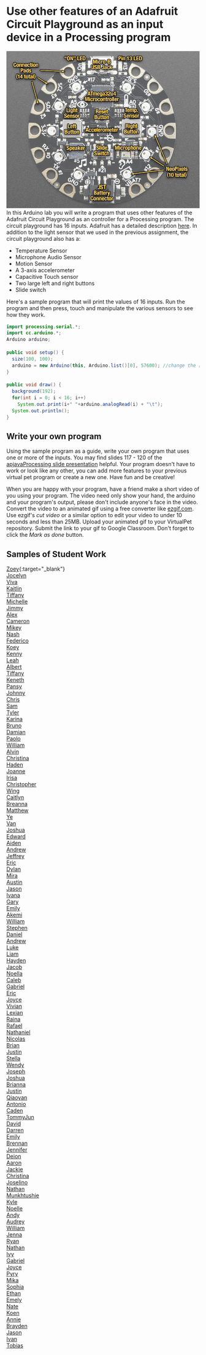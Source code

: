   
Use other features of an Adafruit Circuit Playground as an input device in a Processing program
===============================================================================================
![](CircuitPlaygroundLabeled.jpg)    
In this Arduino lab you will write a program that uses other features of the Adafruit Circuit Playground as an controller for a Processing program. The circuit playground has 16 inputs. Adafruit has a detailed description [here](https://learn.adafruit.com/introducing-circuit-playground/guided-tour). In addition to the light sensor that we used in the previous assignment, the circuit playground also has a:
* Temperature Sensor
* Microphone Audio Sensor
* Motion Sensor
* A 3-axis accelerometer
* Capacitive Touch sensor
* Two large left and right buttons
* Slide switch 

Here's a sample program that will print the values of 16 inputs. Run the program and then press, touch and manipulate the various sensors to see how they work.
```java {.line-numbers}
import processing.serial.*;
import cc.arduino.*;
Arduino arduino;

public void setup() {
  size(100, 100);
  arduino = new Arduino(this, Arduino.list()[0], 57600); //change the [0] to a [1] or [2] etc. if your program doesn't work
}

public void draw() {
  background(192);
  for(int i = 0; i < 16; i++)
    System.out.print(i+" "+arduino.analogRead(i) + "\t");
  System.out.println();
}
```
Write your own program
----------------------
Using the sample program as a guide, write your own program that uses one or more of the inputs. You may find slides 117 - 120 of the [apjavaProcessing slide presentation](https://docs.google.com/presentation/d/1sqbareaFmF9fMcp0XOl3hRO6hAlrU5WIaj4V-Kd3eDI/edit?usp=sharing) helpful. Your program doesn't have to work or look like any other, you can add more features to your previous virtual pet program or create a new one. Have fun and be creative! 

When you are happy with your program, have a friend make a short video of you using your program. The video need only show your hand, the arduino and your program's output, please don't include anyone's face in the video. Convert the video to an animated gif using a free converter like [ezgif.com](https://ezgif.com/). Use ezgif's *cut video* or a similar option to edit your video to under 10 seconds and less than 25MB. Upload your animated gif to your VirtualPet repository. Submit the link to your gif to Google Classroom. Don't forget to click the *Mark as done* button. 

Samples of Student Work
-----------------------
[Zoey](https://github.com/zoeyzhu/VirtualPet/blob/gh-pages/IMG_8459.GIF){:target="_blank"}      
[Jocelyn](https://github.com/jxcelynyu/VirtualPet/blob/gh-pages/IMG_0596.GIF)   
[Viva](https://github.com/vivavoong/VirtualPet/blob/gh-pages/processing_differentinputs.gif)   
[Kaitlin](https://github.com/kaiyenpepper/VirtualPet/blob/gh-pages/ezgif.com-gif-maker%20(2).gif)   
[Tiffany](https://github.com/tiffanyt11/VirtualPet/blob/gh-pages/845f586ee71d4459bf3b82f9efcedebb.gif)   
[Michelle](https://github.com/mitan4/VirtualPet/blob/gh-pages/bird.gif)   
[Jimmy](https://github.com/Jimmy1433223/VirtualPet/blob/gh-pages/ezgif.com-gif-maker.gif)   
[Alex](https://github.com/AlexHackathon/VirtualPet/blob/gh-pages/ezgif.com-gif-maker%20(1).gif)   
[Cameron](https://github.com/CaNguyen1/VirtualPet/blob/gh-pages/IMG_6116.GIF)   
[Mikey](https://github.com/miosullivan/ArduinoController/blob/main/ezgif.com-gif-maker%20(1).gif)   
[Nash](https://github.com/MoonNash/VirtualPet/blob/gh-pages/IMG_2876.GIF)   
[Federico](https://github.com/feaprile/ArduinoController/blob/main/ezgif.com-gif-maker%20(1).gif)   
[Koey](https://github.com/koeychan/VirtualPet/blob/gh-pages/ezgif.com-video-to-gif.gif)   
[Kenny](https://github.com/KennyCh13/VirtualPet/blob/gh-pages/Use%20other%20inputs%20of%20an%20Adafruit%20Circuit%20Playground%20in%20a%20Processing%20program.gif)   
[Leah](https://github.com/Lloyd2202/ArduinoController/blob/main/ezgif.com-gif-maker%20(1).gif)   
[Albert](https://github.com/alshi31/VirtualPet/blob/gh-pages/Albert%20Shi's%20Adafruit%20Circuit%20Playground%20GIF.gif)   
[Tiffany](https://github.com/TILOUIE2/VirtualPet/blob/gh-pages/season_gif.gif)   
[Keneth](https://github.com/KenethL/VirtualPet/blob/gh-pages/Arduino%20Game.gif)   
[Pansy](https://github.com/pakuang/VirtualPet/blob/gh-pages/ezgif.com-gif-maker%20(1).gif)   
[Johnny](https://github.com/Jlin202/VirtualPet/blob/gh-pages/ezgif-4%20final-b2ff005a7942.gif)   
[Chris](https://github.com/TophTheBro/ArduinoController/blob/main/ezgif.com-gif-maker.gif)   
[Sam](https://github.com/SamRosenblum415/VirtualPet/blob/gh-pages/ezgif.com-gif-maker%20(1).gif)   
[Tyler](https://github.com/ty237/VirtualPet/blob/gh-pages/ezgif.com-gif-maker%20(3).gif)   
[Karina](https://github.com/kaanders17/ArduinoController/blob/main/Arduino%20Controller%20GIF.GIF)   
[Bruno](https://github.com/bruno-415/VirtualPet/blob/gh-pages/ufo)   
[Damian](https://github.com/dabogdon/ArduinoController/blob/main/ezgif-4-0ce17385d59a.gif)   
[Paolo](https://github.com/paolo415/VirtualPet/blob/gh-pages/lightSensorShark.gif)   
[William](https://github.com/wicao1/VirtualPet/blob/gh-pages/other_arduino_buttons.gif)   
[Alvin](https://github.com/alchan6/VirtualPet/blob/gh-pages/Other%20Arduino%20Sensor.gif)   
[Christina](https://github.com/christina88chan/VirtualPet/blob/0c54b695443327fda79e071b026affb0292311e8/ezgif.com-gif-maker.gif)    
[Haden](https://github.com/hachan-beep/VirtualPet/blob/gh-pages/ezgif.com-gif-maker%20%282%29.gif)   
[Joanne](https://github.com/joannechenn/ArduinoController/blob/main/ezgif.com-gif-maker%20%281%29.gif)   
[Irisa](https://github.com/irisac415/ArduinoController/blob/main/Fish%20Buttons.gif)   
[Christopher](https://github.com/ChGee/VirtualPet/blob/gh-pages/135C22BA-F855-477C-B751-C6C8E86F66B6.gif)   
[Wing](https://github.com/wilai3/ArduinoController/blob/main/ezgif.com-gif-maker%20%282%29.gif)   
[Caitlyn](https://github.com/calam1818/VirtualPet/blob/gh-pages/ezgif-2-ad9d63fa07a1.gif)   
[Breanna](https://github.com/brlau6/VirtualPet/blob/gh-pages/Abstract%20Rainbow%20Lines%20-%20Buttons%20and%20Light%20Sensor.gif)   
[Matthew](https://github.com/malee8/VirtualPet/blob/gh-pages/IMG_3427.GIF)   
[Ye](https://github.com/YejinL12/VirtualPet/blob/417992b7f3a6ce451937e2eb7658ad4ae9a4c743/colorfulOcto.gif)   
[Van](https://github.com/Vanthebot/VirtualPet/blob/gh-pages/otherArduinoSensor.gif)   
[Joshua](https://github.com/jopaza21/OtherArduinoSensors)   
[Edward](https://github.com/edpilotte/VirtualPet/blob/gh-pages/ezgif.com-gif-maker%20%281%29.gif)   
[Aiden](https://github.com/AidenShiu/VirtualPet/blob/gh-pages/ezgif-7-f278d7c40663.gif)   
[Andrew](https://github.com/antan2/VirtualPet/blob/gh-pages/buttons%20gif.gif)   
[Jeffrey](https://github.com/jethiDaCoder/VirtualPet/blob/gh-pages/Ping%20Pong.GIF)   
[Eric](https://github.com/desolaterakan/VirtualPet/blob/gh-pages/froog.gif)   
[Dylan](https://github.com/dy-alt/VirtualPet/blob/gh-pages/otherButtonsGif.gif)   
[Mira](https://github.com/mira16-v/VirtualPet/blob/gh-pages/other_sensor_GIF.gif)   
[Austin](https://drive.google.com/file/d/1D1Qi2s2Je5oXO8p3k0hUTvZQGbxz4wwr/view)   
[Jason](https://github.com/jawong32/Flappy)   
[Ivana](https://github.com/ivxu24/VirtualPet/blob/gh-pages/ezgif.com-video-to-gif.gif)   
[Gary](https://github.com/Gary055/anime/blob/main/ezgif.com-gif-maker%20%281%29.gif)   
[Emily](https://github.com/emyip/VirtualPet/blob/gh-pages/ezgif.com-gif-maker%20%281%29.gif)   
[Akemi](https://github.com/Akemi1222/VirtualPet/blob/gh-pages/ezgif.com-gif-maker.gif)   
[William](https://github.com/WilliamsGitHubAccount/VirtualPet/blob/gh-pages/button_test.gif)   
[Stephen](https://github.com/stevenmeap/VirtualPet/blob/gh-pages/SnowManButton.gif)   
[Daniel](https://github.com/wood09/VirtualPet/blob/gh-pages/other_arduino_sensor-gif.gif)   
[Andrew](https://github.com/guppies23456/VirtualPet/blob/gh-pages/Other%20Sensor.gif)   
[Luke](https://github.com/LukeD808/VirtualPet/blob/gh-pages/LukeDonohueVirtualPetGif.gif)   
[Liam](https://github.com/ligiraldo/ArduinoController/blob/main/ezgif.com-gif-maker%20%281%29.gif)   
[Hayden](https://github.com/hakwok/VirtualPet/blob/gh-pages/gif-min.gif)   
[Jacob](https://github.com/jalambert/VirtualPet/blob/gh-pages/ezgif.com-gif-maker%20%281%29.gif)   
[Noella](https://github.com/noellalee1/VirtualPet/blob/gh-pages/D67067A3-0B42-4B34-8E5A-B5D9C5BB22CC.gif)   
[Caleb](https://github.com/caleung3/Snowman/blob/gh-pages/ezgif.com-gif-maker%20%284%29.gif)   
[Gabriel](https://github.com/galeung24/VirtualPet/blob/gh-pages/ezgif.com-gif-maker.gif)   
[Eric](https://github.com/ErLiao137/VirtualPet/blob/gh-pages/extra.arduino_gif.gif)   
[Joyce](https://drive.google.com/file/d/1B0qGeG1GO1Ip8Lg396Iwsc7S9PzcdVUQ/view)   
[Vivian](https://github.com/VivianMak/VirtualPet/blob/gh-pages/Other%20Arduino%20Sensors.gif)   
[Lexian](https://github.com/lexiannguyen/VirtualPet/blob/gh-pages/ezgif.com-gif-maker%20%281%29.gif)   
[Raina](https://drive.google.com/file/d/1xyOufV5JOFBs4oal3BEyj9Wa2SkbgPRc/view)   
[Rafael](https://github.com/IamRafaelllll/VirtualPet/blob/gh-pages/ezgif-3-8945803d9402.gif)   
[Nathaniel](https://github.com/NathanTjong/VirtualPet/blob/gh-pages/D29BD7F0-F638-4114-BDD5-F430A6F304E6.gif)   
[Nicolas](https://github.com/nireiss/VirtualPet/blob/gh-pages/sensorArduino.gif)   
[Brian](https://github.com/brsen/VirtualPet/blob/gh-pages/arduinoGameGIF.gif)   
[Justin](https://github.com/jushiu/Animation-2.0/blob/main/39F16F3D-26FB-45C0-B100-81D9FDC9A58F.gif)   
[Stella](https://github.com/StellaSit0/VirtualPet/blob/gh-pages/20210907_090630_1.gif)   
[Wendy](https://github.com/lafmj/VirtualPet/blob/gh-pages/ezgif.com-gif-maker.gif)   
[Joseph](https://github.com/JosephTeng/VirtualPet/blob/gh-pages/D0B5074F-26BA-4D05-BA87-E21E80FAE2A9.gif)   
[Joshua](https://github.com/jovegher/VirtualPet/blob/gh-pages/virtualcattemp.gif)   
[Brianna](https://github.com/brwong8/VirtualPet/blob/gh-pages/ezgif.com-video-to-gif%203.gif)   
[Justin](https://github.com/Justin-pyth/VirtualPet/blob/gh-pages/ezgif.com-gif-maker.gif)   
[Qiaoyan](https://github.com/QIAOYANX/VirtualPet/blob/gh-pages/ezgif.com-gif-maker%20%282%29.gif)   
[Antonio](https://drive.google.com/file/d/11ZHX5IiykP8i5Yy4sSdWhpnMpqXj5duz/view)   
[Caden](https://github.com/cayeung1/VirtualPet/blob/gh-pages/ezgif.com-gif-maker%20%281%29.gif)   
[TommyJun](https://github.com/toyu3/VirtualPet/blob/gh-pages/ezgif.com-gif-maker.gif)   
[David](https://github.com/davidzhang3/VirtualPet/blob/gh-pages/ezgif.com-gif-maker%20%281%29.gif)   
[Darren](https://github.com/DarrenZhao1/VirtualPet/blob/gh-pages/ezgif.com-gif-maker%202.gif)   
[Emily](https://github.com/huishancai/VirtualPet/blob/gh-pages/ezgif.com-video-to-gif%203.gif)   
[Brennan](https://github.com/Brennan-c/VirtualPet/blob/gh-pages/otherSensor.gif)   
[Jennifer](https://github.com/jennifer0525/VirtualPet/blob/gh-pages/Other%20Senors%20Virtual%20Pet.gif)   
[Deion](https://github.com/deionchaudhary/Panda/blob/gh-pages/otherArduinoSensors.gif)   
[Aaron](https://github.com/AaronnChen/VirtualPet/blob/gh-pages/ezgif.com-gif-maker%20%281%29.gif)   
[Jackie](https://github.com/jachen16/VirtualPet/blob/gh-pages/Other-Arduino-Sensors-Sep-3-2021.gif)   
[Christina](https://github.com/chchung1/VirtualPet/blob/gh-pages/other%20sensors.gif)   
[Joselino](https://github.com/joselinodt/VirtualPet/blob/gh-pages/IMG-9486.GIF)   
[Nathan](https://github.com/Naguan1/VirtualPet/blob/1741ad2cc41ccf1f048c3201c56ea2ba20c8e3ae/ezgif.com-gif-maker%20%283%29.gif)   
[Munkhtushie](https://github.com/tushigitgel/VirtualPet/blob/gh-pages/ezgifotherarduino.gif)   
[Kyle](https://github.com/kylam1/VirtualPet/blob/gh-pages/ezgif.com-gif-maker.gif)   
[Noelle](https://github.com/noellelam/VirtualPet/blob/441fd125be9c1d5632d927bda3cb7f072426e491/ezgif.com-gif-maker.gif)   
[Andy](https://github.com/andeey3/VirtualPet/blob/gh-pages/ezgif-4-5a1c7e858863.gif)   
[Audrey](https://github.com/AudreyLau8/VirtualPet/blob/gh-pages/ezgif.com-gif-maker.gif)   
[William](https://github.com/Williamlaw2005/VirtualPet/blob/gh-pages/other%20sensor%20gif.gif)   
[Jenna](https://github.com/Jenna1910/VirtualPet/blob/gh-pages/ezgif.com-gif-maker%20%281%29.gif)   
[Ryan](https://github.com/chknwngs999/VirtualPet/blob/gh-pages/arduinoinput.gif)   
[Nathan](https://github.com/naleung1/VirtualPet/blob/gh-pages/Pet%20Slime%20Other%20Sensors%20gif.gif)   
[Ivy](https://github.com/ivyylin/VirtualPet/blob/gh-pages/F91185D6-8317-42C5-912E-9E40B56CEBE4.gif)   
[Gabriel](https://github.com/Gabriel-Low-06/VirtualPet/blob/cca8b9214e7182c2f70d30e52469fd062d8636ec/Flappy_With_Arduino.gif)   
[Joyce](https://github.com/joycema212/VirtualPet/blob/gh-pages/ezgif.com-video-to-gif%202.gif)   
[Pyry](https://github.com/Pyrym24/VirtualPet/blob/gh-pages/ButtonGif.gif)   
[Mika](https://github.com/mikanguyenn/VirtualPet/blob/gh-pages/OtherArduinoSensors.gif)   
[Sophia](https://github.com/sophiapeckner/VirtualPet/blob/gh-pages/FlappyCardinalOtherSensor.gif)   
[Ethan](https://github.com/Etqiu/VirtualPet/blob/gh-pages/ezgif.com-gif-maker%20%282%29.gif)   
[Emely](https://github.com/emsarcenobravo/VirtualPet/blob/gh-pages/ezgif.com-gif-maker%20%282%29.gif)   
[Nate](https://github.com/Nsirival/VirtualPet/blob/gh-pages/Nate%20Sirivallop%20-%20other%20sensors.gif)   
[Koen](https://drive.google.com/file/d/1vekV2_REgA5VCXll-2N1N42baFDVVmXa/view)   
[Annie](https://github.com/anxu9/VirtualPet/blob/gh-pages/cookie.gif)   
[Brayden](https://github.com/B-r-4-y-d-3-n/VirtualPet/blob/gh-pages/ezgif-4-996eba0ef3d6.gif)   
[Jason](https://github.com/JasonZhong3/VirtualPet/blob/gh-pages/ezgif.com-gif-maker%20%283%29.gif)   
[Ivan](https://github.com/ivzhu1/VirtualPet/blob/gh-pages/ColorChange.gif)   
[Tobias](https://github.com/TobyZuercher/VirtualPet/blob/gh-pages/image0.gif)   
